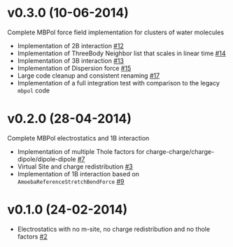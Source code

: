 # v0.3.0 (10-06-2014)

Complete MBPol force field implementation for clusters of water molecules

* Implementation of 2B interaction [#12](https://github.com/sdsc/mbpol_openmm_plugin/pull/12)
* Implementation of ThreeBody Neighbor list that scales in linear time [#14](https://github.com/sdsc/mbpol_openmm_plugin/pull/14)
* Implementation of 3B interaction [#13](https://github.com/sdsc/mbpol_openmm_plugin/pull/13)
* Implementation of Dispersion force [#15](https://github.com/sdsc/mbpol_openmm_plugin/pull/15)
* Large code cleanup and consistent renaming [#17](https://github.com/sdsc/mbpol_openmm_plugin/pull/17)
* Implementation of a full integration test with comparison to the legacy `mbpol` code

# v0.2.0 (28-04-2014)

Complete MBPol electrostatics and 1B interaction

* Implementation of multiple Thole factors for charge-charge/charge-dipole/dipole-dipole [#7](https://github.com/sdsc/mbpol_openmm_plugin/pull/7)
* Virtual Site and charge redistribution [#3](https://github.com/sdsc/mbpol_openmm_plugin/pull/3)
* Implementation of 1B interaction based on `AmoebaReferenceStretchBendForce` [#9](https://github.com/sdsc/mbpol_openmm_plugin/pull/9)

# v0.1.0 (24-02-2014) 

* Electrostatics with no m-site, no charge redistribution and no thole factors [#2](https://github.com/sdsc/mbpol_openmm_plugin/pull/2)
